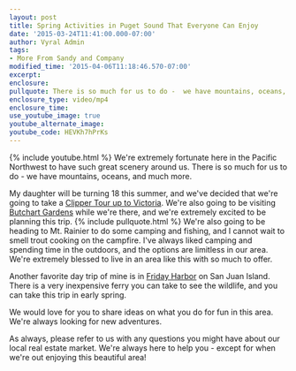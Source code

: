 ```yaml
---
layout: post
title: Spring Activities in Puget Sound That Everyone Can Enjoy
date: '2015-03-24T11:41:00.000-07:00'
author: Vyral Admin
tags:
- More From Sandy and Company
modified_time: '2015-04-06T11:18:46.570-07:00'
excerpt:
enclosure:
pullquote: There is so much for us to do -  we have mountains, oceans, and much more.
enclosure_type: video/mp4
enclosure_time:
use_youtube_image: true
youtube_alternate_image:
youtube_code: HEVKh7hPrKs
---
```

{% include youtube.html %}
We're extremely fortunate here in the Pacific Northwest to have such great scenery around us. There is so much for us to do -  we have mountains, oceans, and much more.

My daughter will be turning 18 this summer, and we've decided that we're going to take a [Clipper Tour up to Victoria](http://www.clippervacations.com/). We're also going to be visiting [Butchart Gardens](http://www.butchartgardens.com/) while we're there, and we're extremely excited to be planning this trip.
{% include pullquote.html %}
We're also going to be heading to Mt. Rainier to do some camping and fishing, and I cannot wait to smell trout cooking on the campfire. I've always liked camping and spending time in the outdoors, and the options are limitless in our area. We're extremely blessed to live in an area like this with so much to offer.

Another favorite day trip of mine is in [Friday Harbor](http://www.fridayharbor.com/) on San Juan Island. There is a very inexpensive ferry you can take to see the wildlife, and you can take this trip in early spring.

We would love for you to share ideas on what you do for fun in this area. We're always looking for new adventures.

As always, please refer to us with any questions you might have about our local real estate market. We're always here to help you - except for when we're out enjoying this beautiful area!
